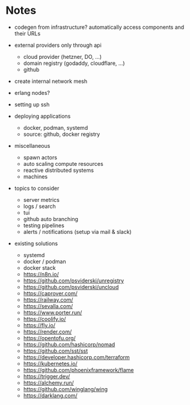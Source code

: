 # Notes

- codegen from infrastructure? automatically access components and their URLs

- external providers only through api
  - cloud provider (hetzner, DO, ...)
  - domain registry (godaddy, cloudflare, ...)
  - github

- create internal network mesh

- erlang nodes?

- setting up ssh
- deploying applications
  - docker, podman, systemd
  - source: github, docker registry

- miscellaneous
  - spawn actors
  - auto scaling compute resources
  - reactive distributed systems
  - machines

- topics to consider
  - server metrics
  - logs / search
  - tui
  - github auto branching
  - testing pipelines
  - alerts / notifications (setup via mail & slack)

- existing solutions
  - systemd
  - docker / podman
  - docker stack
  - https://n8n.io/
  - https://github.com/psviderski/unregistry
  - https://github.com/psviderski/uncloud
  - https://caprover.com/
  - https://railway.com/
  - https://sevalla.com/
  - https://www.porter.run/
  - https://coolify.io/
  - https://fly.io/
  - https://render.com/
  - https://opentofu.org/
  - https://github.com/hashicorp/nomad
  - https://github.com/sst/sst
  - https://developer.hashicorp.com/terraform
  - https://kubernetes.io/
  - https://github.com/phoenixframework/flame
  - https://trigger.dev/
  - https://alchemy.run/
  - https://github.com/winglang/wing
  - https://darklang.com/
